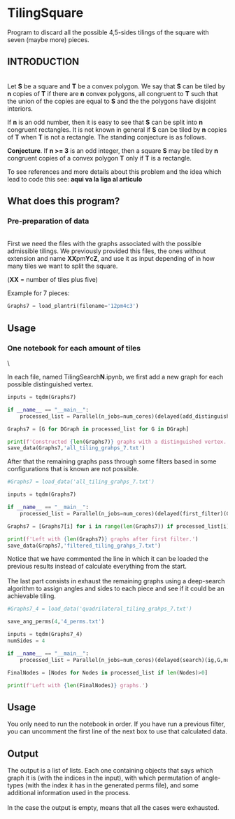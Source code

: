 # TilingSquare
Program to discard all the possible 4,5-sides tilings of the square with seven (maybe more) pieces.

## INTRODUCTION
\
Let **S** be a square and **T** be a convex polygon. We say that **S** can be tiled by **n** copies of **T** if there are **n** convex polygons, all congruent to **T** such that the union of the copies are equal to **S** and the the polygons have disjoint interiors.

If **n** is an odd number, then it is easy to see that **S** can be split into **n** congruent rectangles. It is not known in general if **S** can be tiled by **n** copies of **T** when **T** is not a rectangle. The standing conjecture is as follows.

**Conjecture**. If **n >= 3** is an odd integer, then a square **S** may be tiled by **n** congruent copies of a convex polygon **T** only if **T** is a rectangle.

To see references and more details about this problem and the idea which lead to code this see: **aqui va la liga al articulo**

## What does this program?

### Pre-preparation of data
\
First we need the files with the graphs associated with the possible admissible tilings. We previously provided this files, the ones without extension and name **XX**pm**Y**c**Z**, and use it as input depending of in how many tiles we want to split the square.

(**XX** = number of tiles plus five)

Example for 7 pieces:
```python
Graphs7 = load_plantri(filename='12pm4c3')
```

## Usage
### One notebook for each amount of tiles
\

In each file, named TilingSearch**N**.ipynb, we first add a new graph for each possible distinguished vertex.

```python
inputs = tqdm(Graphs7)

if __name__ == "__main__":
    processed_list = Parallel(n_jobs=num_cores)(delayed(add_distinguished)(G) for G in inputs)

Graphs7 = [G for DGraph in processed_list for G in DGraph]

print(f'Constructed {len(Graphs7)} graphs with a distinguished vertex.')
save_data(Graphs7,'all_tiling_grahps_7.txt')
```

After that the remaining graphs pass through some filters based in some configurations that is known are not possible.

```python
#Graphs7 = load_data('all_tiling_grahps_7.txt')

inputs = tqdm(Graphs7)

if __name__ == "__main__":
    processed_list = Parallel(n_jobs=num_cores)(delayed(first_filter)(G) for G in inputs)

Graphs7 = [Graphs7[i] for i in range(len(Graphs7)) if processed_list[i]]

print(f'Left with {len(Graphs7)} graphs after first filter.')
save_data(Graphs7,'filtered_tiling_grahps_7.txt')
```

Notice that we have commented the line in which it can be loaded the previous results instead of calculate everything from the start.
\
\
The last part consists in exhaust the remaining graphs using a deep-search algorithm to assign angles and sides to each piece and see if it could be an achievable tiling.

```python
#Graphs7_4 = load_data('quadrilateral_tiling_grahps_7.txt')

save_ang_perms(4,'4_perms.txt')

inputs = tqdm(Graphs7_4)
numSides = 4

if __name__ == "__main__":
    processed_list = Parallel(n_jobs=num_cores)(delayed(search)(ig,G,numSides) for ig,G in enumerate(inputs))

FinalNodes = [Nodes for Nodes in processed_list if len(Nodes)>0]

print(f'Left with {len(FinalNodes)} graphs.')
```

## Usage

You only need to run the notebook in order. If you have run a previous filter, you can uncomment the first line of the next box to use that calculated data.

## Output
The output is a list of lists. Each one containing objects that says which graph it is (with the indices in the input), with which permutation of angle-types (with the index it has in the generated perms file), and some additional information used in the process.
\
\
In the case the output is empty, means that all the cases were exhausted.
